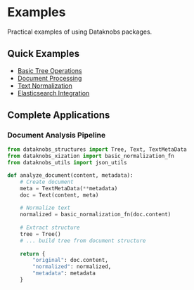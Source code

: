 # Examples

Practical examples of using Dataknobs packages.

## Quick Examples

- [Basic Tree Operations](basic-tree.md)
- [Document Processing](document-processing.md)
- [Text Normalization](text-normalization.md)
- [Elasticsearch Integration](elasticsearch-integration.md)

## Complete Applications

### Document Analysis Pipeline

```python
from dataknobs_structures import Tree, Text, TextMetaData
from dataknobs_xization import basic_normalization_fn
from dataknobs_utils import json_utils

def analyze_document(content, metadata):
    # Create document
    meta = TextMetaData(**metadata)
    doc = Text(content, meta)
    
    # Normalize text
    normalized = basic_normalization_fn(doc.content)
    
    # Extract structure
    tree = Tree()
    # ... build tree from document structure
    
    return {
        "original": doc.content,
        "normalized": normalized,
        "metadata": metadata
    }
```
